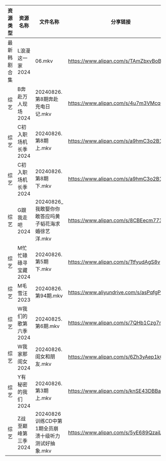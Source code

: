 | 资源类型   | 资源名称         | 文件名称                              | 分享链接                                      | 更新时间                |
| ------ | ------------ | --------------------------------- | ----------------------------------------- | ------------------- |
| 最新韩剧合集 | L浪漫这一家2024   | 06.mkv                            | https://www.alipan.com/s/TAmZbxvBoBi      | 2024-08-26 00:05:50 |
| 综艺     | B奔赴万人现场2024  | 20240826.第8期奔赴充电日记.mkv            | https://www.alipan.com/s/4u7m3VMcqux      | 2024-08-26 14:07:04 |
| 综艺     | C初入职场机长季2024 | 20240826.第8期上.mkv                 | https://www.alipan.com/s/a9hmC3o2B18      | 2024-08-26 14:07:07 |
| 综艺     | C初入职场机长季2024 | 20240826.第8期下.mkv                 | https://www.alipan.com/s/a9hmC3o2B18      | 2024-08-26 14:07:07 |
| 综艺     | G跟我走吧2024    | 20240826_我敢娶你你敢答应吗黄子韬花海求婚徐艺洋.mkv  | https://www.alipan.com/s/8CBEecm773h      | 2024-08-26 14:07:18 |
| 综艺     | M忙忙碌碌寻宝藏2024 | 20240826.第5期下.mkv                 | https://www.alipan.com/s/TtfyudAgS8v      | 2024-08-26 14:07:40 |
| 综艺     | M毛雪汪2023     | 20240826.第94期.mkv                 | https://www.aliyundrive.com/s/asPqfgPRqAg | 2024-08-26 14:07:44 |
| 综艺     | W我们的歌第六季2024 | 20240825.第6期.mkv                  | https://www.alipan.com/s/7QHb1Czg7nU      | 2024-08-26 14:08:33 |
| 综艺     | W我家那闺女2024   | 20240826.闺女和朋友.mkv                | https://www.alipan.com/s/6Zh3yAep1kC      | 2024-08-26 14:08:36 |
| 综艺     | Y有秘密的我们2024  | 20240826.第3期上.mkv                 | https://www.alipan.com/s/knSE43DBBa6      | 2024-08-26 16:08:26 |
| 综艺     | Z战至巅峰第三季2024 | 20240826训练CD中第1期全员崩溃十级听力测试好抽象.mkv | https://www.alipan.com/s/5yE689QzaiL      | 2024-08-26 14:08:54 |
